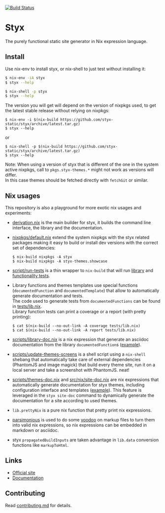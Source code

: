 [![Build Status](https://travis-ci.org/styx-static/styx.svg?branch=master)](https://travis-ci.org/styx-static/styx)

# Styx

The purely functional static site generator in Nix expression language.

## Install

Use nix-env to install styx, or nix-shell to just test without installing it:

```sh
$ nix-env -iA styx
$ styx --help
```

```sh
$ nix-shell -p styx
$ styx --help
```

The version you will get will depend on the version of nixpkgs used, to get the latest stable release without relying on nixpkgs:

```
$ nix-env -i $(nix-build https://github.com/styx-static/styx/archive/latest.tar.gz)
$ styx --help
```

or

```
$ nix-shell -p $(nix-build https://github.com/styx-static/styx/archive/latest.tar.gz)
$ styx --help
```

Note: When using a version of styx that is different of the one in the system active nixpkgs, call to `pkgs.styx-themes.*` might not work as versions will differ.  
In this case themes should be fetched directly with `fetchGit` or similar.


## Nix usages

This repository is also a playground for more exotic nix usages and experiments:

- [derivation.nix](./derivation.nix) is the main builder for styx, it builds the command line interface, the library and the documentation.

- [nixpkgs/default.nix](./nixpkgs/default.nix) extend the system nixpkgs with the styx related packages making it easy to build or install dev versions with the correct set of dependencies:

    ```
    $ nix-build nixpkgs -A styx
    $ nix-build nixpkgs -A styx-themes.showcase
    ```

- [script/run-tests](./scripts/run-tests) is a thin wrapper to `nix-build` that will run [library](./tests/lib.nix) and [functionality tests](./tests/default.nix).

- Library functions and themes templates use special functions (`documentedFunction` and `documentedTemplate`) that allow to automatically generate documentation and tests.  
The code used to generate tests from `documentedFunctions` can be found in [tests/lib.nix](./tests/lib.nix).  
Library function tests can print a coverage or a report (with pretty printing):

    ```
    $ cat $(nix-build --no-out-link -A coverage tests/lib.nix)
    $ cat $(nix-build --no-out-link -A report tests/lib.nix)
    ```

- [scripts/library-doc.nix](./scripts/library-doc.nix) is a nix expression that generate an asciidoc documentation from the library `documentedFunction`s ([example](https://styx-static.github.io/styx-site/documentation/library.html)).

- [scripts/update-themes-screens](./scripts/update-themes-screens) is a shell script using a `nix-shell` shebang that automatically take care of external dependencies (PhantomJS and image magick) that build every theme site, run it on a local server and take a screenshot with PhantomJS. neat!

- [scripts/themes-doc.nix](./scripts/themes-doc.nix) and [src/nix/site-doc.nix](./src/nix/site-doc.nix) are nix expressions that automatically generate documentation for styx themes, including configuration interface and templates ([example](https://styx-static.github.io/styx-site/documentation/styx-themes.html)). This feature is leveraged in the `styx site-doc` command to dynamically generate the documentation for a site according to used themes.

- `lib.prettyNix` is a pure nix function that pretty print nix expressions.

- [parsimonious](https://github.com/erikrose/parsimonious) is used to do some [voodoo](src/tools/parser.py) on markup files to turn them into valid nix expressions, so nix expressions can be embedded in markdown or asciidoc.

- styx `propagatedBuildInputs` are taken advantage in `lib.data` conversion functions like `markupToHtml`.


## Links

- [Official site](https://styx-static.github.io/styx-site/)
- [Documentation](https://styx-static.github.io/styx-site/documentation/)


## Contributing

Read [contributing.md](./contributing.md) for details.
